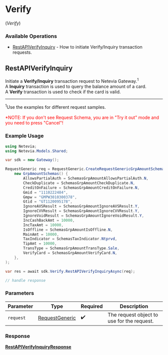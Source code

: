 # Verify
(*Verify*)

### Available Operations

* [RestAPIVerifyInquiry](#restapiverifyinquiry) - How to initiate Verify/Inquiry transaction requests.

## RestAPIVerifyInquiry

Initiate a <b>Verify/Inquiry</b> transaction request to Netevia Gateway.<sup>1</sup><br>
A <b>Inquiry</b> transaction is used to query the balance amount of a card.<br>
A <b>Verify</b> transaction is used to check if the card is valid.
<hr>
<sup>1</sup>Use the examples for different request samples.
<br><br><span style="color:red">*NOTE: If you don't see Request Schema, you are in "Try it out" mode and you need to press "Cancel"!</span>


### Example Usage

```csharp
using Netevia;
using Netevia.Models.Shared;

var sdk = new Gateway();

RequestGeneric req = RequestGeneric.CreateRequestGenericGrpAmountSchemas(
    new GrpAmountSchemas() {
        AllowsPartialAuth = SchemasGrpAmountAllowsPartialAuth.N,
        CheckDuplicate = SchemasGrpAmountCheckDuplicate.N,
        CreditOnFailure = SchemasGrpAmountCreditOnFailure.N,
        Gmid = "1110222484",
        Gmpw = "GMPW3010300378",
        Gtid = "GT1120095178",
        IgnoreAVSResult = SchemasGrpAmountIgnoreAVSResult.Y,
        IgnoreCVVResult = SchemasGrpAmountIgnoreCVVResult.Y,
        IgnoreVoidResult = SchemasGrpAmountIgnoreVoidResult.Y,
        IncCashBackAmt = 10000,
        IncTaxAmt = 10000,
        IsOffline = SchemasGrpAmountIsOffline.N,
        MainAmt = 10000,
        TaxIndicator = SchemasTaxIndicator.Ntprvd,
        TipAmt = 10000,
        TransType = SchemasGrpAmountTransType.Sale,
        VerifyCard = SchemasGrpAmountVerifyCard.N,
    },
);

var res = await sdk.Verify.RestAPIVerifyInquiryAsync(req);

// handle response
```

### Parameters

| Parameter                                               | Type                                                    | Required                                                | Description                                             |
| ------------------------------------------------------- | ------------------------------------------------------- | ------------------------------------------------------- | ------------------------------------------------------- |
| `request`                                               | [RequestGeneric](../../Models/Shared/RequestGeneric.md) | :heavy_check_mark:                                      | The request object to use for the request.              |


### Response

**[RestAPIVerifyInquiryResponse](../../Models/Operations/RestAPIVerifyInquiryResponse.md)**

